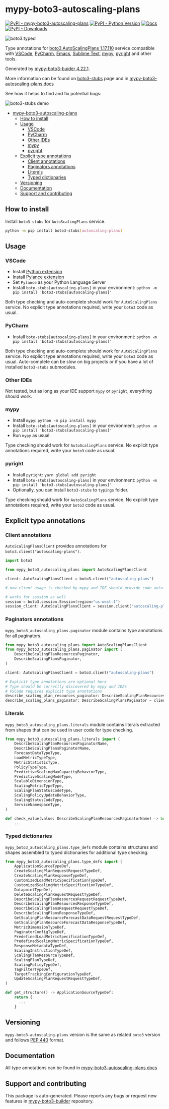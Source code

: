 <a id="mypy-boto3-autoscaling-plans"></a>

# mypy-boto3-autoscaling-plans

[![PyPI - mypy-boto3-autoscaling-plans](https://img.shields.io/pypi/v/mypy-boto3-autoscaling-plans.svg?color=blue)](https://pypi.org/project/mypy-boto3-autoscaling-plans)
[![PyPI - Python Version](https://img.shields.io/pypi/pyversions/mypy-boto3-autoscaling-plans.svg?color=blue)](https://pypi.org/project/mypy-boto3-autoscaling-plans)
[![Docs](https://img.shields.io/readthedocs/mypy-boto3-builder.svg?color=blue)](https://mypy-boto3-builder.readthedocs.io/)
[![PyPI - Downloads](https://img.shields.io/pypi/dw/mypy-boto3-autoscaling-plans?color=blue)](https://pypistats.org/packages/mypy-boto3-autoscaling-plans)

![boto3.typed](https://github.com/vemel/mypy_boto3_builder/raw/master/logo.png)

Type annotations for
[boto3.AutoScalingPlans 1.17.110](https://boto3.amazonaws.com/v1/documentation/api/1.17.110/reference/services/autoscaling-plans.html#AutoScalingPlans)
service compatible with [VSCode](https://code.visualstudio.com/),
[PyCharm](https://www.jetbrains.com/pycharm/),
[Emacs](https://www.gnu.org/software/emacs/),
[Sublime Text](https://www.sublimetext.com/),
[mypy](https://github.com/python/mypy),
[pyright](https://github.com/microsoft/pyright) and other tools.

Generated by
[mypy-boto3-buider 4.22.1](https://github.com/vemel/mypy_boto3_builder).

More information can be found on
[boto3-stubs](https://pypi.org/project/boto3-stubs/) page and in
[mypy-boto3-autoscaling-plans docs](https://vemel.github.io/boto3_stubs_docs/mypy_boto3_autoscaling_plans/)

See how it helps to find and fix potential bugs:

![boto3-stubs demo](https://github.com/vemel/mypy_boto3_builder/raw/master/demo.gif)

- [mypy-boto3-autoscaling-plans](#mypy-boto3-autoscaling-plans)
  - [How to install](#how-to-install)
  - [Usage](#usage)
    - [VSCode](#vscode)
    - [PyCharm](#pycharm)
    - [Other IDEs](#other-ides)
    - [mypy](#mypy)
    - [pyright](#pyright)
  - [Explicit type annotations](#explicit-type-annotations)
    - [Client annotations](#client-annotations)
    - [Paginators annotations](#paginators-annotations)
    - [Literals](#literals)
    - [Typed dictionaries](#typed-dictionaries)
  - [Versioning](#versioning)
  - [Documentation](#documentation)
  - [Support and contributing](#support-and-contributing)

<a id="how-to-install"></a>

## How to install

Install `boto3-stubs` for `AutoScalingPlans` service.

```bash
python -m pip install boto3-stubs[autoscaling-plans]
```

<a id="usage"></a>

## Usage

<a id="vscode"></a>

### VSCode

- Install
  [Python extension](https://marketplace.visualstudio.com/items?itemName=ms-python.python)
- Install
  [Pylance extension](https://marketplace.visualstudio.com/items?itemName=ms-python.vscode-pylance)
- Set `Pylance` as your Python Language Server
- Install `boto-stubs[autoscaling-plans]` in your environment:
  `python -m pip install 'boto3-stubs[autoscaling-plans]'`

Both type checking and auto-complete should work for `AutoScalingPlans`
service. No explicit type annotations required, write your `boto3` code as
usual.

<a id="pycharm"></a>

### PyCharm

- Install `boto-stubs[autoscaling-plans]` in your environment:
  `python -m pip install 'boto3-stubs[autoscaling-plans]'`

Both type checking and auto-complete should work for `AutoScalingPlans`
service. No explicit type annotations required, write your `boto3` code as
usual. Auto-complete can be slow on big projects or if you have a lot of
installed `boto3-stubs` submodules.

<a id="other-ides"></a>

### Other IDEs

Not tested, but as long as your IDE support `mypy` or `pyright`, everything
should work.

<a id="mypy"></a>

### mypy

- Install `mypy`: `python -m pip install mypy`
- Install `boto-stubs[autoscaling-plans]` in your environment:
  `python -m pip install 'boto3-stubs[autoscaling-plans]'`
- Run `mypy` as usual

Type checking should work for `AutoScalingPlans` service. No explicit type
annotations required, write your `boto3` code as usual.

<a id="pyright"></a>

### pyright

- Install `pyright`: `yarn global add pyright`
- Install `boto-stubs[autoscaling-plans]` in your environment:
  `python -m pip install 'boto3-stubs[autoscaling-plans]'`
- Optionally, you can install `boto3-stubs` to `typings` folder.

Type checking should work for `AutoScalingPlans` service. No explicit type
annotations required, write your `boto3` code as usual.

<a id="explicit-type-annotations"></a>

## Explicit type annotations

<a id="client-annotations"></a>

### Client annotations

`AutoScalingPlansClient` provides annotations for
`boto3.client("autoscaling-plans")`.

```python
import boto3

from mypy_boto3_autoscaling_plans import AutoScalingPlansClient

client: AutoScalingPlansClient = boto3.client("autoscaling-plans")

# now client usage is checked by mypy and IDE should provide code auto-complete

# works for session as well
session = boto3.session.Session(region="us-west-1")
session_client: AutoScalingPlansClient = session.client("autoscaling-plans")
```

<a id="paginators-annotations"></a>

### Paginators annotations

`mypy_boto3_autoscaling_plans.paginator` module contains type annotations for
all paginators.

```python
from mypy_boto3_autoscaling_plans import AutoScalingPlansClient
from mypy_boto3_autoscaling_plans.paginator import (
    DescribeScalingPlanResourcesPaginator,
    DescribeScalingPlansPaginator,
)

client: AutoScalingPlansClient = boto3.client("autoscaling-plans")

# Explicit type annotations are optional here
# Type should be correctly discovered by mypy and IDEs
# VSCode requires explicit type annotations
describe_scaling_plan_resources_paginator: DescribeScalingPlanResourcesPaginator = client.get_paginator("describe_scaling_plan_resources")
describe_scaling_plans_paginator: DescribeScalingPlansPaginator = client.get_paginator("describe_scaling_plans")
```

<a id="literals"></a>

### Literals

`mypy_boto3_autoscaling_plans.literals` module contains literals extracted from
shapes that can be used in user code for type checking.

```python
from mypy_boto3_autoscaling_plans.literals import (
    DescribeScalingPlanResourcesPaginatorName,
    DescribeScalingPlansPaginatorName,
    ForecastDataTypeType,
    LoadMetricTypeType,
    MetricStatisticType,
    PolicyTypeType,
    PredictiveScalingMaxCapacityBehaviorType,
    PredictiveScalingModeType,
    ScalableDimensionType,
    ScalingMetricTypeType,
    ScalingPlanStatusCodeType,
    ScalingPolicyUpdateBehaviorType,
    ScalingStatusCodeType,
    ServiceNamespaceType,
)

def check_value(value: DescribeScalingPlanResourcesPaginatorName) -> bool:
    ...
```

<a id="typed-dictionaries"></a>

### Typed dictionaries

`mypy_boto3_autoscaling_plans.type_defs` module contains structures and shapes
assembled to typed dictionaries for additional type checking.

```python
from mypy_boto3_autoscaling_plans.type_defs import (
    ApplicationSourceTypeDef,
    CreateScalingPlanRequestRequestTypeDef,
    CreateScalingPlanResponseTypeDef,
    CustomizedLoadMetricSpecificationTypeDef,
    CustomizedScalingMetricSpecificationTypeDef,
    DatapointTypeDef,
    DeleteScalingPlanRequestRequestTypeDef,
    DescribeScalingPlanResourcesRequestRequestTypeDef,
    DescribeScalingPlanResourcesResponseTypeDef,
    DescribeScalingPlansRequestRequestTypeDef,
    DescribeScalingPlansResponseTypeDef,
    GetScalingPlanResourceForecastDataRequestRequestTypeDef,
    GetScalingPlanResourceForecastDataResponseTypeDef,
    MetricDimensionTypeDef,
    PaginatorConfigTypeDef,
    PredefinedLoadMetricSpecificationTypeDef,
    PredefinedScalingMetricSpecificationTypeDef,
    ResponseMetadataTypeDef,
    ScalingInstructionTypeDef,
    ScalingPlanResourceTypeDef,
    ScalingPlanTypeDef,
    ScalingPolicyTypeDef,
    TagFilterTypeDef,
    TargetTrackingConfigurationTypeDef,
    UpdateScalingPlanRequestRequestTypeDef,
)

def get_structure() -> ApplicationSourceTypeDef:
    return {
      ...
    }
```

<a id="versioning"></a>

## Versioning

`mypy-boto3-autoscaling-plans` version is the same as related `boto3` version
and follows [PEP 440](https://www.python.org/dev/peps/pep-0440/) format.

<a id="documentation"></a>

## Documentation

All type annotations can be found in
[mypy-boto3-autoscaling-plans docs](https://vemel.github.io/boto3_stubs_docs/mypy_boto3_autoscaling_plans/)

<a id="support-and-contributing"></a>

## Support and contributing

This package is auto-generated. Please reports any bugs or request new features
in [mypy-boto3-builder](https://github.com/vemel/mypy_boto3_builder/issues/)
repository.
